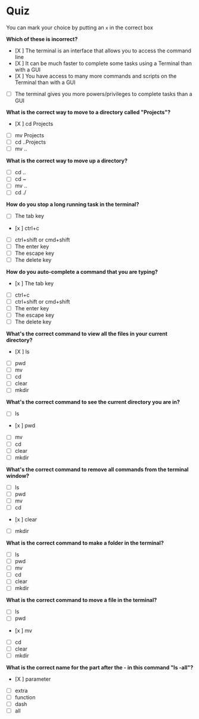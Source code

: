 # Quiz

You can mark your choice by putting an `x` in the correct box

**Which of these is incorrect?** 

- [X ] The terminal is an interface that allows you to access the command line
- [X ] It can be much faster to complete some tasks using a Terminal than with a GUI
- [X ] You have access to many more commands and scripts on the Terminal than with a GUI
- [ ] The terminal gives you more powers/privileges to complete tasks than a GUI

**What is the correct way to move to a directory called "Projects"?**

- [X ] cd Projects
- [ ] mv Projects
- [ ] cd ..Projects
- [ ] mv ..

**What is the correct way to move up a directory?**

- [ ] cd ..
- [ ] cd ~
- [ ] mv ..
- [ ] cd ./

**How do you stop a long running task in the terminal?**

- [ ] The tab key
- [x ] ctrl+c
- [ ] ctrl+shift or cmd+shift
- [ ] The enter key
- [ ] The escape key
- [ ] The delete key

**How do you auto-complete a command that you are typing?**

- [x ] The tab key
- [ ] ctrl+c
- [ ] ctrl+shift or cmd+shift
- [ ] The enter key
- [ ] The escape key
- [ ] The delete key

**What's the correct command to view all the files in your current directory?**

- [X ] ls
- [ ] pwd
- [ ] mv
- [ ] cd
- [ ] clear
- [ ] mkdir

**What's the correct command to see the current directory you are in?**

- [ ] ls
- [x ] pwd
- [ ] mv
- [ ] cd
- [ ] clear
- [ ] mkdir

**What's the correct command to remove all commands from the terminal window?**

- [ ] ls
- [ ] pwd
- [ ] mv
- [ ] cd
- [x ] clear
- [ ] mkdir

**What is the correct command to make a folder in the terminal?**

- [ ] ls
- [ ] pwd
- [ ] mv
- [ ] cd
- [ ] clear
- [ ] mkdir

**What is the correct command to move a file in the terminal?**

- [ ] ls
- [ ] pwd
- [x ] mv
- [ ] cd
- [ ] clear
- [ ] mkdir

**What is the correct name for the part after the - in this command "ls -all"?**

- [X ] parameter
- [ ] extra
- [ ] function
- [ ] dash
- [ ] all
